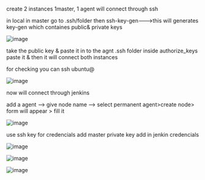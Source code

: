 create 2 instances 1master, 1 agent will connect through ssh

in local in master go to .ssh/folder then ssh-key-gen--->this will generates key-gen which containes public& private keys

![image](https://user-images.githubusercontent.com/85178565/232555571-9996ffaa-8053-4dbc-8c5e-01be0e51bece.png)


take the public key & paste it in to the agnt .ssh folder inside authorize_keys paste it & then it will connect both instances

for checking you can ssh ubuntu@<public ip of the agent>
  
  
![image](https://user-images.githubusercontent.com/85178565/232556557-86f11a59-7ad4-4904-a05e-4cda583691d3.png)

  now will connect through jenkins
  
  add a agent --> give node name --> select permanent agent>create node> form will appear > fill it 
  
  
  ![image](https://user-images.githubusercontent.com/85178565/232557002-48630a43-aee2-4bf6-8b8d-8d3a7b281b39.png)

use ssh key for credencials add master private key add in jenkin credencials
  
  

  ![image](https://user-images.githubusercontent.com/85178565/232559577-1bf2b7f7-13d9-4c02-b9e6-a972f267ac96.png)

  
  
![image](https://user-images.githubusercontent.com/85178565/232559377-9b6fb26f-253b-4dab-bb65-229cf207ae62.png)

  ![image](https://user-images.githubusercontent.com/85178565/232579899-75461853-0619-4147-96f9-ad04f52eba5f.png)
